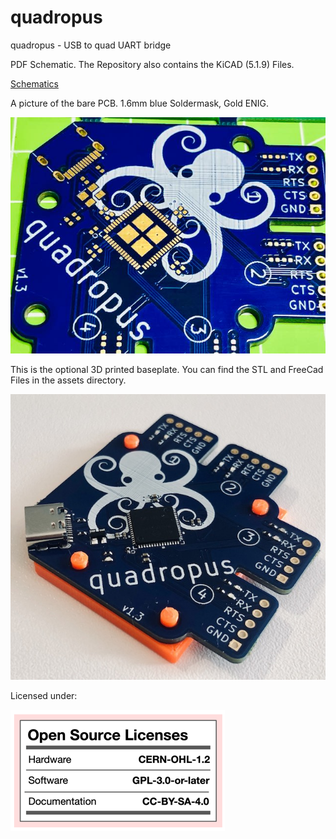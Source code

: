 # quadropus
quadropus - USB to quad UART bridge

PDF Schematic. The Repository also contains the KiCAD (5.1.9) Files.

[Schematics](/assets/quadropus_schematics_v1.3.pdf)

A picture of the bare PCB. 1.6mm blue Soldermask, Gold ENIG.

![](/assets/quadropus1.jpg)

This is the optional 3D printed baseplate. You can find the STL and FreeCad Files in the assets directory.

![](/assets/baseplate.jpg)

Licensed under:

![](/assets/license.png)
